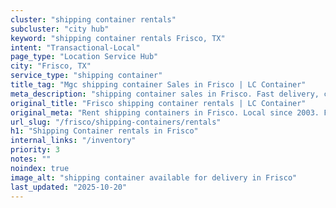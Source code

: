 ```yaml
---
cluster: "shipping container rentals"
subcluster: "city hub"
keyword: "shipping container rentals Frisco, TX"
intent: "Transactional-Local"
page_type: "Location Service Hub"
city: "Frisco, TX"
service_type: "shipping container"
title_tag: "Mgc shipping container Sales in Frisco | LC Container"
meta_description: "shipping container sales in Frisco. Fast delivery, competitive pricing. Serving shipping containers area. Quote ID: S2M. Call (214) 524-4168 for your free quote today."
original_title: "Frisco shipping container rentals | LC Container"
original_meta: "Rent shipping containers in Frisco. Local since 2003. Flexible rental terms. Same-week delivery available. Get your free quote — call (214) 524-4168 today."
url_slug: "/frisco/shipping-containers/rentals"
h1: "Shipping Container rentals in Frisco"
internal_links: "/inventory"
priority: 3
notes: ""
noindex: true
image_alt: "shipping container available for delivery in Frisco"
last_updated: "2025-10-20"
---
```


<!-- TODO: Add unique city/inventory copy, images, and internal links here. -->
